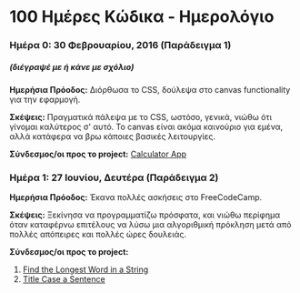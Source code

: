 # 100 Ημέρες Κώδικα - Ημερολόγιο

### Ημέρα 0: 30 Φεβρουαρίου, 2016 (Παράδειγμα 1)
##### (διέγραψέ με ή κάνε με σχόλιο)

**Ημερήσια Πρόοδος:** Διόρθωσα το CSS, δούλεψα στο canvas functionality για την εφαρμογή.

**Σκέψεις:** Πραγματικά πάλεψα με το CSS, ωστόσο, γενικά, νιώθω ότι γίνομαι καλύτερος σ' αυτό. Το canvas είναι ακόμα καινούριο για εμένα, αλλά κατάφερα να βρω κάποιες βασικές λειτουργίες.

**Σύνδεσμος/οι προς το project:** [Calculator App](http://www.example.com)


### Ημέρα 1: 27 Ιουνίου, Δευτέρα (Παράδειγμα 2)

**Ημερήσια Πρόοδος:** Έκανα πολλές ασκήσεις στο FreeCodeCamp.

**Σκέψεις:** Ξεκίνησα να προγραμματίζω πρόσφατα, και νιώθω περίφημα όταν καταφέρνω επιτέλους να λύσω μια αλγοριθμική πρόκληση μετά από πολλές απόπειρες και πολλές ώρες δουλειάς.

**Σύνδεσμος/οι προς το project:**
1. [Find the Longest Word in a String](https://www.freecodecamp.com/challenges/find-the-longest-word-in-a-string)
2. [Title Case a Sentence](https://www.freecodecamp.com/challenges/title-case-a-sentence)
